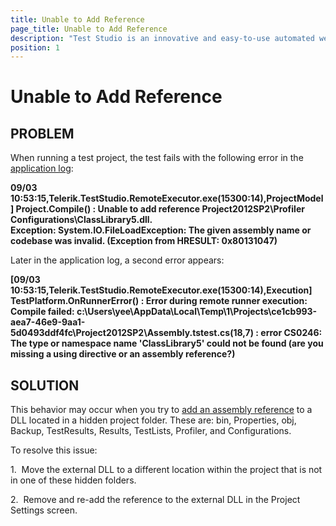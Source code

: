 ```yaml
---
title: Unable to Add Reference
page_title: Unable to Add Reference
description: "Test Studio is an innovative and easy-to-use automated web, WPF and load testing solution. Test Studio tests support essential technologies like ASP.NET AJAX, Silverlight, PHP and MVC. HTML5, Testing framework, functional testing, performance testing, load testing, exploratory testing, manual testing."
position: 1
---
```

# Unable to Add Reference

## PROBLEM

When running a test project, the test fails with the following error in the <a href="/troubleshooting-guide/troubleshooting-tools-tg/using-the-application-log" target="_blank">application log</a>:

**09/03 10:53:15,Telerik.TestStudio.RemoteExecutor.exe(15300:14),ProjectModel] Project.Compile() : Unable to add reference Project2012SP2\Profiler Configurations\ClassLibrary5.dll.<br>
Exception: System.IO.FileLoadException: The given assembly name or codebase was invalid. (Exception from HRESULT: 0x80131047)**

Later in the application log, a second error appears:

**[09/03 10:53:15,Telerik.TestStudio.RemoteExecutor.exe(15300:14),Execution] TestPlatform.OnRunnerError() : Error during remote runner execution: Compile failed: c:\Users\yee\AppData\Local\Temp\1\Projects\ce1cb993-aea7-46e9-9aa1-5d0493ddf4fc\Project2012SP2\Assembly.tstest.cs(18,7) : error CS0246: The type or namespace name 'ClassLibrary5' could not be found (are you missing a using directive or an assembly reference?)**

## SOLUTION

This behavior may occur when you try to <a href="/advanced-topics/coded-steps/add-assembly-reference" target="_blank">add an assembly reference</a> to a DLL located in a hidden project folder.  These are: bin, Properties, obj, Backup, TestResults, Results, TestLists, Profiler, and Configurations.


To resolve this issue:

1.&nbsp; Move the external DLL to a different location within the project that is not in one of these hidden folders. 

2.&nbsp; Remove and re-add the reference to the external DLL in the Project Settings screen.
